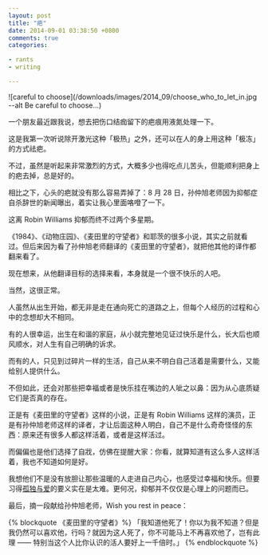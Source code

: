 ```yaml
---
layout: post
title: "疤"
date: 2014-09-01 03:38:50 +0800
comments: true
categories:

- rants
- writing

---
```


![careful to choose](/downloads/images/2014_09/choose_who_to_let_in.jpg --alt Be careful to choose...)

一个朋友最近跟我说，想去把伤口结痂留下的疤痕用液氮处理一下。

这是我第一次听说除开激光这种「极热」之外，还可以在人的身上用这种「极冻」的方式祛疤。

不过，虽然是听起来非常激烈的方式，大概多少也得吃点儿苦头，但能顺利把身上的疤去掉，总是好的。

相比之下，心头的疤就没有那么容易弄掉了：8 月 28 日，孙仲旭老师因为抑郁症自杀辞世的新闻曝出，着实让我心里面咯噔了一下。

这离 Robin Williams 抑郁而终不过两个多星期。

《1984》、《动物庄园》、《麦田里的守望者》和耶茨的很多小说，其实之前就看过。但后来因为看了孙仲旭老师翻译的《麦田里的守望者》，就把他其他的译作都翻来看了。

现在想来，从他翻译目标的选择来看，本身就是一个很不快乐的人吧。

当然，这很正常。

人虽然从出生开始，都无非是走在通向死亡的道路之上，但每个人经历的过程和心中的念想却大不相同。

有的人很幸运，出生在和谐的家庭，从小就完整地见证过快乐是什么，长大后也顺风顺水，对人生有自己明确的诉求。

而有的人，只见到过碎片一样的生活，自己从来不明白自己活着是需要什么，又能给别人提供什么。

不但如此，还会对那些把幸福或者是快乐挂在嘴边的人呲之以鼻：因为从心底质疑它们是否真的存在。

正是有《麦田里的守望者》这样的小说，正是有 Robin Williams 这样的演员，正是有孙仲旭老师这样的译者，才让后面这种人明白，自己不是什么奇奇怪怪的东西：原来还有很多人都这样活着，或者是这样活过。

而偏偏也是他们选择了自戕，仿佛在提醒大家：你看，就算知道有这么多人这样活着，我也不知道如何是好。

我想他们不是没有放胆让那些温暖的人走进自己内心，也感受过幸福和快乐。但要习得[孤独与爱](https://lenciel.com/2014/04/rip-marquez/)的要义实在是太难。更何况，抑郁并不仅仅是心理上的问题而已。

最后，摘一段献给孙仲旭老师，Wish you rest in peace：

{% blockquote 《麦田里的守望者》%}
「我知道他死了！你以为我不知道？但是我仍然可以喜欢他，行吗？就因为这人死了，你不可能马上不再喜欢他了，岂有此理 —— 特别当这个人比你认识的活人要好上一千倍时。」
{% endblockquote %}
